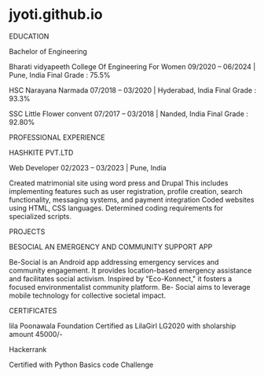 # jyoti.github.io
EDUCATION

Bachelor of Engineering

Bharati vidyapeeth College Of Engineering For Women
09/2020 – 06/2024 | Pune, India Final Grade : 75.5%

HSC
Narayana Narmada
07/2018 – 03/2020 | Hyderabad, India Final Grade : 93.3%

SSC
Little Flower convent
07/2017 – 03/2018 | Nanded, India Final Grade : 92.80%

PROFESSIONAL EXPERIENCE

HASHKITE PVT.LTD

Web Developer
02/2023 – 03/2023 | Pune, India

Created matrimonial site using word press and Drupal
This includes implementing features such as user registration, profile creation, search functionality, messaging systems, and payment integration Coded websites using HTML, CSS languages.
Determined coding requirements for specialized scripts.

PROJECTS

BESOCIAL
AN EMERGENCY AND COMMUNITY SUPPORT APP

Be-Social is an Android app addressing emergency services and community engagement. It provides location-based emergency assistance and facilitates social activism. Inspired by "Eco-Konnect," it fosters a focused environmentalist community platform. Be- Social aims to leverage mobile technology for collective societal impact.

CERTIFICATES

lila Poonawala Foundation
Certified as LilaGirl LG2020 with sholarship amount 45000/-

Hackerrank

Certified with Python Basics code Challenge
